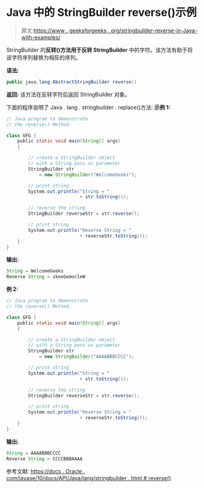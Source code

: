 # Java 中的 StringBuilder reverse()示例

> 原文:[https://www . geeksforgeeks . org/stringbuilder-reverse-in-Java-with-examples/](https://www.geeksforgeeks.org/stringbuilder-reverse-in-java-with-examples/)

StringBuilder 的**反转()**方法用于**反转 StringBuilder** 中的字符。该方法有助于将该字符序列替换为相反的序列。

**语法:**

```java
public java.lang.AbstractStringBuilder reverse()
```

**返回:**
该方法在反转字符后返回 StringBuilder 对象。

下面的程序说明了 Java . lang . stringbuilder . replace()方法:
**示例 1:**

```java
// Java program to demonstrate
// the reverse() Method.

class GFG {
    public static void main(String[] args)
    {

        // create a StringBuilder object
        // with a String pass as parameter
        StringBuilder str
            = new StringBuilder("WelcomeGeeks");

        // print string
        System.out.println("String = "
                           + str.toString());

        // reverse the string
        StringBuilder reverseStr = str.reverse();

        // print string
        System.out.println("Reverse String = "
                           + reverseStr.toString());
    }
}
```

**输出:**

```java
String = WelcomeGeeks
Reverse String = skeeGemocleW

```

**例 2:**

```java
// Java program to demonstrate
// the reverse() Method.

class GFG {
    public static void main(String[] args)
    {

        // create a StringBuilder object
        // with a String pass as parameter
        StringBuilder str
            = new StringBuilder("AAAABBBCCCC");

        // print string
        System.out.println("String = "
                           + str.toString());

        // reverse the string
        StringBuilder reverseStr = str.reverse();

        // print string
        System.out.println("Reverse String = "
                           + reverseStr.toString());
    }
}
```

**输出:**

```java
String = AAAABBBCCCC
Reverse String = CCCCBBBAAAA

```

参考文献:
[https://docs . Oracle . com/javase/10/docs/API/Java/lang/stringbuilder . html # reverse()](https://docs.oracle.com/javase/10/docs/api/java/lang/StringBuilder.html#reverse())